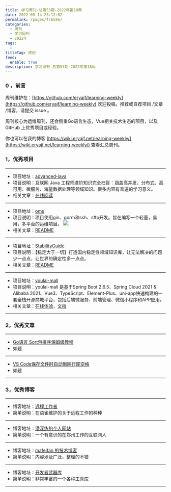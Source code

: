 ```yaml
---
title: 学习周刊-总第53期-2022年第18周
date: 2022-05-14 23:12:02
permalink: /pages/fc658e/
categories:
  - 周刊
  - 学习周刊
  - 2022年
tags:
  -
titleTag: 原创
feed:
  enable: true
description: 学习周刊-总第53期-2022年第18周
---
```


### 0 ，前言

周刊维护在：[https://github.com/eryajf/learning-weekly](https://github.com/eryajf/learning-weekly) 欢迎投稿，推荐或自荐项目 /文章 /博客，请提交 issue 。

周刊核心为运维周刊，还会侧重Go语言生态，Vue相关技术生态的项目，以及 GitHub 上优秀项目或经验。

你也可以在我的博客 [https://wiki.eryajf.net/learning-weekly/](https://wiki.eryajf.net/learning-weekly/) 查看汇总周刊。


### 1，优秀项目

---
- 项目地址：[advanced-java](https://github.com/doocs/advanced-java)
- 项目说明：互联网 Java 工程师进阶知识完全扫盲：涵盖高并发、分布式、高可用、微服务、海量数据处理等领域知识。很多内容有普遍的学习意义。
- 相关文章：[在线阅读](https://doocs.github.io/advanced-java)
---
- 项目地址：[oms](https://github.com/ssbeatty/oms)
- 项目说明：项目使用gin、gorm和ssh、sftp开发。旨在编写一个轻量，易用，多平台的运维项目。
  ![](http://t.eryajf.net/imgs/2022/05/91567c17a3b1eeb9.png)
- 相关文章：[README](https://github.com/ssbeatty/oms#readme)
---
- 项目地址：[StabilityGuide](https://github.com/StabilityMan/StabilityGuide)
- 项目说明：【稳定大于一切】打造国内稳定性领域知识库，让无法解决的问题少一点点，让世界的确定性多一点点。
- 相关文章：[README](https://github.com/StabilityMan/StabilityGuide#readme)
---
- 项目地址：[youlai-mall](https://github.com/youlaitech/youlai-mall)
- 项目说明：youlai-mall 是基于Spring Boot 2.6.5、Spring Cloud 2021 & Alibaba 2021、Vue3、TypeScript、Element-Plus、uni-app快速构建的一套全栈开源商城平台，包括后端微服务、前端管理、微信小程序和APP应用。
- 相关文章：[在线体验](https://www.youlai.tech/)，[文档](https://www.cnblogs.com/haoxianrui/)
---

### 2，优秀文章

---
- [Go语言 Sort包排序保姆级教程](https://mp.weixin.qq.com/s/olfAg23fMpjf07-A_wprTA)
- 如题
---
- [VS Code保存文件时自动删除行尾空格](https://blog.csdn.net/cc18868876837/article/details/107099521)
- 如题
---
### 3，优秀博客

---
- 博客地址：[远程工作者](https://www.yuque.com/greatghoul/remote)
- 简单说明：在语雀维护的关于远程工作的种种
---
- 博客地址：[潘深练的个人网站](https://www.panshenlian.com/)
- 简单说明：一个有意识的在郑州工作的互联网人
---
- 博客地址：[mafeifan 的技术博客](https://blog.mafeifan.com/)
- 简单说明：内容涉及广泛，整理的不错
---
- 博客地址：[开发者武器库](https://devtool.tech/)
- 简单说明：非常丰富的一个各种工具库
---